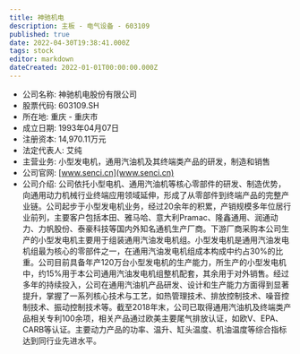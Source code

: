 ```yaml
---
title: 神驰机电
description: 主板 - 电气设备 - 603109
published: true
date: 2022-04-30T19:38:41.000Z
tags: stock
editor: markdown
dateCreated: 2022-01-01T00:00:00.000Z
---
```


- 公司名称: 神驰机电股份有限公司
- 股票代码: 603109.SH
- 所在地: 重庆 - 重庆市
- 成立日期: 1993年04月07日
- 注册资本: 14,970.11万元
- 法定代表人: 艾纯
- 主营业务: 小型发电机，通用汽油机及其终端类产品的研发，制造和销售
- 公司官网: [www.senci.cn](www.senci.cn)
- 公司介绍: 公司依托小型电机、通用汽油机等核心零部件的研发、制造优势，向通用动力机械行业终端应用领域延伸，形成了从零部件到终端产品的完整产业链。公司起步于小型发电机业务，经过20余年的积累，产销规模多年位居行业前列，主要客户包括本田、雅马哈、意大利Pramac、隆鑫通用、润通动力、力帆股份、泰豪科技等国内外知名通机生产厂商。下游厂商采购本公司生产的小型发电机主要用于组装通用汽油发电机组。小型发电机是通用汽油发电机组最为核心的零部件之一，在通用汽油发电机组成本构成中约占30%的比重。公司目前具备年产120万台小型发电机的生产能力，所生产的小型发电机中，约15%用于本公司通用汽油发电机组整机配套，其余用于对外销售。经过多年的持续投入，公司在通用汽油机产品研发、设计和生产能力方面得到显著提升，掌握了一系列核心技术与工艺，如热管理技术、排放控制技术、噪音控制技术、振动控制技术等。截至2018年末，公司已取得通用汽油机及终端类产品相关专利100余项，相关产品通过欧美主要尾气排放认证，如欧V、EPA、CARB等认证。主要动力产品的功率、温升、缸头温度、机油温度等综合指标达到同行业先进水平。


